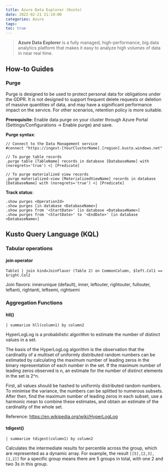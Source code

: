 ```yaml
---
title: Azure Data Explorer (Kusto)
date: 2022-02-21 21:19:00
categories: Azure
tags:
toc: true
---
```


> **Azure Data Explorer** is a fully managed, high-performance, big data analytics platform that makes it easy to analyze high volumes of data in near real time.

<!--more-->

## How-to Guides

### Purge

Purge is designed to be used to protect personal data for obligations under the GDPR. It is not designed to support frequent delete requests or deletion of massive quantities of data, and may have a siginificant performance impact on the service. For other scenarios, retention policy is more suitable.

**Prerequisite**: Enable data purge on your cluster through Azure Portal (Settings/Configurations -> Enable purge) and save.

**Purge syntax**:
```
// Connect to the Data Management service
#connect "https://ingest-[YourClusterName].[region].kusto.windows.net" 

// To purge table records
.purge table [TableName] records in database [DatabaseName] with (noregrets='true') <| [Predicate]

// To purge materialized view records
.purge materialized-view [MaterializedViewName] records in database [DatabaseName] with (noregrets='true') <| [Predicate]
```

**Track status**:
```
.show purges <OperationId>
.show purges [in database <DatabaseName>]
.show purges from '<StartDate>' [in database <DatabaseName>]
.show purges from '<StartDate>' to '<EndDate>' [in database <DatabaseName>]
```

## Kusto Query Language (KQL)

### Tabular operations

#### join operator

```Table1 | join kind=JoinFlavor (Table 2) on CommonColumn, $left.Col1 == $right.Col2```

Join flavors: innerunique (default), inner, leftouter, rightouter, fullouter, leftanti, rightanti, leftsemi, rightsemi

### Aggregation Functions

#### hll()

```| summarize hll(column1) by column2```

HyperLogLog is a probabilistic algorithm to estimate the number of distinct values in a set.

The basis of the HyperLogLog algorithm is the observation that the cardinality of a multiset of uniformly distributed random numbers can be estimated by calculating the maximum number of leading zeros in the binary representation of each number in the set. If the maximum number of leading zeros observed is n, an estimate for the number of distinct elements in the set is 2^n.

First, all values should be hashed to uniformly distributed random numbers. To minimise the variance, the numbers can be splitted to numerous subsets. After then, find the maximum number of leading zeros in each subset, use a harmonic mean to combine these estimates, and obtain an estimate of the cardinality of the whole set.

Reference: https://en.wikipedia.org/wiki/HyperLogLog

#### tdigest()

```| summarize tdigest(column1) by column2```

Calculates the intermediate results for percentile across the group, which are represented as a dynamic array. For example, the result ```[[5],[2,3],[1,2]]``` for a specific group means there are 5 groups in total, with one 2 and two 3s in this group.